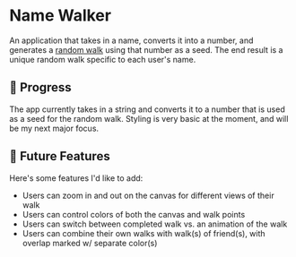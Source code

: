 # Name Walker

An application that takes in a name, converts it into a number, and generates a [random walk](https://en.wikipedia.org/wiki/Random_walk) using that number as a seed. The end result is a unique random walk specific to each user's name.

## 🔨 Progress

The app currently takes in a string and converts it to a number that is used as a seed for the random walk. Styling is very basic at the moment, and will be my next major focus.

## 🔮 Future Features

Here's some features I'd like to add:

- Users can zoom in and out on the canvas for different views of their walk
- Users can control colors of both the canvas and walk points
- Users can switch between completed walk vs. an animation of the walk
- Users can combine their own walks with walk(s) of friend(s), with overlap marked w/ separate color(s)
